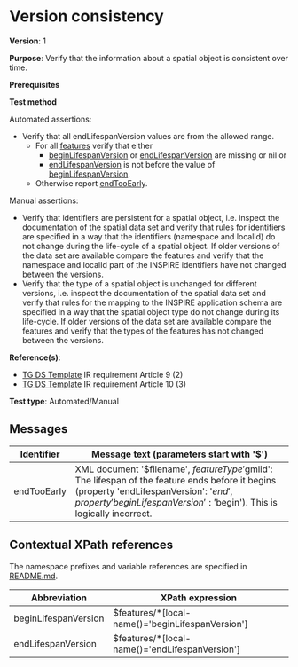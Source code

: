 # Version consistency

**Version**: 1

**Purpose**: Verify that the information about a spatial object is consistent over time.

**Prerequisites**

**Test method**

Automated assertions:

* Verify that all endLifespanVersion values are from the allowed range.
  * For all [features](#features) verify that either
    * [beginLifespanVersion](#beginLifespanVersion) or [endLifespanVersion](#endLifespanVersion) are missing or nil or
    * [endLifespanVersion](#endLifespanVersion) is not before the value of [beginLifespanVersion](#beginLifespanVersion).
  * Otherwise report [endTooEarly](#endTooEarly).

Manual assertions:

* Verify that identifiers are persistent for a spatial object, i.e. inspect the documentation of the spatial data set and verify that rules for identifiers are specified in a way that the identifiers (namespace and localId) do not change during the life-cycle of a spatial object. If older versions of the data set are available compare the features and verify that the namespace and localId part of the INSPIRE identifiers have not changed between the versions.
* Verify that the type of a spatial object is unchanged for different versions, i.e. inspect the documentation of the spatial data set and verify that rules for the mapping to the INSPIRE application schema are specified in a way that the spatial object type do not change during its life-cycle. If older versions of the data set are available compare the features and verify that the types of the features has not changed between the versions.

**Reference(s)**: 

* [TG DS Template](http://inspire.ec.europa.eu/id/ats/data/3.0rc3/data-consistency/README#ref_TG_DS_tmpl) IR requirement Article 9 (2)
* [TG DS Template](http://inspire.ec.europa.eu/id/ats/data/3.0rc3/data-consistency/README#ref_TG_DS_tmpl) IR requirement Article 10 (3)

**Test type**: Automated/Manual

## Messages

Identifier  |  Message text (parameters start with '$')
---------------------------------------------------------- | -------------------------------------------------------------------------
endTooEarly <a name="endTooEarly"/>  |  XML document '$filename', $featureType '$gmlid': The lifespan of the feature ends before it begins (property 'endLifespanVersion': '$end', property 'beginLifespanVersion': '$begin'). This is logically incorrect.

## Contextual XPath references

The namespace prefixes and variable references are specified in [README.md](http://inspire.ec.europa.eu/id/ats/data/3.0rc3/data-consistency/README#namespaces).

Abbreviation                                               |  XPath expression
---------------------------------------------------------- | -------------------------------------------------------------------------
beginLifespanVersion <a name="beginLifespanVersion"></a>   | $features/\*[local-name()='beginLifespanVersion']
endLifespanVersion <a name="endLifespanVersion"></a>   | $features/\*[local-name()='endLifespanVersion']
